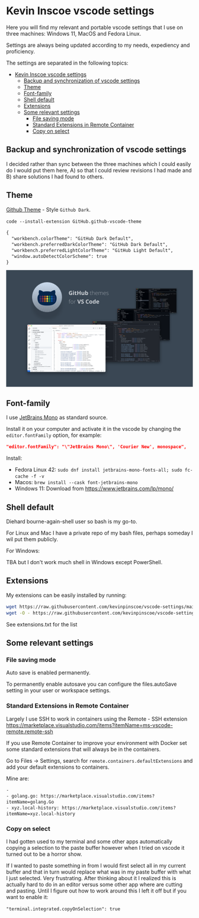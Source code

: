 # Kevin Inscoe vscode settings

Here you will find my relevant and portable vscode settings that I use on three machines: Windows 11, MacOS and Fedora Linux.

Settings are always being updated according to my needs, expediency and proficiency.

The settings are separated in the following topics:

- [Kevin Inscoe vscode settings](#kevin-inscoe-vscode-settings)
  - [Backup and synchronization of vscode settings](#backup-and-synchronization-of-vscode-settings)
  - [Theme](#theme)
  - [Font-family](#font-family)
  - [Shell default](#shell-default)
  - [Extensions](#extensions)
  - [Some relevant settings](#some-relevant-settings)
    - [File saving mode](#file-saving-mode)
    - [Standard Extensions in Remote Container](#standard-extensions-in-remote-container)
    - [Copy on select](#copy-on-select)

## Backup and synchronization of vscode settings

I decided rather than sync between the three machines which I could easily do I would
put them here, A) so that I could review revisions I had made and B) share solutions I had found to others.

## Theme

[Github Theme](https://marketplace.visualstudio.com/items?itemName=GitHub.github-vscode-theme) - Style `Github Dark`.

`code --install-extension GitHub.github-vscode-theme`

```
{
  "workbench.colorTheme": "GitHub Dark Default",
  "workbench.preferredDarkColorTheme": "GitHub Dark Default",
  "workbench.preferredLightColorTheme": "GitHub Light Default",
  "window.autoDetectColorScheme": true
}
```

![ Github Theme](images/github-dark.png)

## Font-family

I use [JetBrains Mono](https://www.jetbrains.com/lp/mono/) as standard source.

Install it on your computer and activate it in the vscode by changing the `editor.fontFamily` option, for example:

```json
"editor.fontFamily": "\"JetBrains Mono\", 'Courier New', monospace",
````
Install:

- Fedora Linux 42: `sudo dnf install jetbrains-mono-fonts-all; sudo fc-cache -f -v
`
- Macos: `brew install --cask font-jetbrains-mono`
- Windows 11: Download from https://www.jetbrains.com/lp/mono/

## Shell default

Diehard bourne-again-shell user so bash is my go-to.

For Linux and Mac I have a private repo of my bash files, perhaps someday I wil put them publicly.

For Windows:

TBA but I don't work much shell in Windows except PowerShell.

## Extensions

My extensions can be easily installed by running:

```bash
wget https://raw.githubusercontent.com/kevinpinscoe/vscode-settings/main/vscode-settings/extensions.txt
wget -O - https://raw.githubusercontent.com/kevinpinscoe/vscode-settings/main/install-extensions.sh | bash
````
See extensions.txt for the list

## Some relevant settings

### File saving mode

Auto save is enabled permanently. 

To permanently enable autosave you can configure the files.autoSave setting in your user or workspace settings.

### Standard Extensions in Remote Container

Largely I use SSH to work in containers using the Remote - SSH extension https://marketplace.visualstudio.com/items?itemName=ms-vscode-remote.remote-ssh

If you use Remote Container to improve your environment with Docker set some standard extensions that will always be in the containers.

Go to Files -> Settings, search for `remote.containers.defaultExtensions` and add your default extensions to containers.

Mine are:

````
- 
- golang.go: https://marketplace.visualstudio.com/items?itemName=golang.Go
- xyz.local-history: https://marketplace.visualstudio.com/items?itemName=xyz.local-history
````

### Copy on select

I had gotten used to my terminal and some other apps automatically copying a selection
to the paste buffer however when I tried on vscode it turned out to be a horror show.

If I wanted to paste something in from I would first select all in my current buffer and that in turn would replace what was in my paste buffer with what I just selected. Very frustrating. After thinking about it I realized this is actually hard to do in an editor 
versus some other app where are cutting and pasting. Until I figure out how to work around
this I left it off but if you want to enable it:

`"terminal.integrated.copyOnSelection": true`
